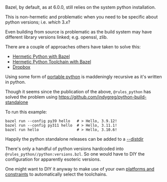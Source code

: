 Bazel, by default, as at 6.0.0, still relies on the system python installation.

This is non-hermetic and problematic when you need to be specific about python versions; i.e. _which_ 3._x_?

Even building from source is problematic as the build system may have different library versions linked; e.g. openssl, zlib.

There are a couple of approaches others have taken to solve this:

- [Hermetic Python with Bazel](https://thethoughtfulkoala.com/posts/2020/05/16/bazel-hermetic-python.html)
- [Hermetic Python Toolchain with Bazel](https://www.anthonyvardaro.com/blog/hermetic-python-toolchain-with-bazel)
- [Dropbox](https://github.com/dropbox/dbx_build_tools/blob/master/thirdparty/cpython/BUILD.python39)

Using some form of [portable python](https://pypi.org/project/portable-python/) is maddeningly recursive as it's written in python.

Though it seems since the publication of the above, `@rules_python` has solved the problem using https://github.com/indygreg/python-build-standalone

To run this example:

```shell
bazel run --config py39 hello   # > Hello, 3.9.12!
bazel run --config py311 hello  # > Hello, 3.11.1!
bazel run hello                 # > Hello, 3.10.6!
```

Happily the python standalone releases can be added to a [--distdir](https://bazel.build/reference/command-line-reference#flag--distdir)

There's only a handful of python versions hardcoded into `@rules_python//python:versions.bzl`. So one would have to DIY 
the configuration for apparently esoteric versions.

One might want to DIY it anyway to make use of your own [platforms and constraints](https://bazel.build/reference/be/platform) 
to automatically select the toolchains.
